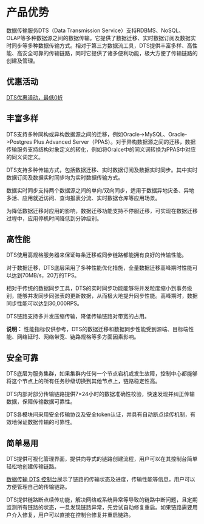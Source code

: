 # 产品优势

数据传输服务DTS（Data Transmission Service）支持RDBMS、NoSQL、OLAP等多种数据源之间的数据传输。它提供了数据迁移、实时数据订阅及数据实时同步等多种数据传输方式。相对于第三方数据流工具，DTS提供丰富多样、高性能、高安全可靠的传输链路，同时它提供了诸多便利功能，极大方便了传输链路的创建及管理。

## 优惠活动

[DTS优惠活动，最低0折](/cn.zh-CN/产品定价/产品定价.md)

## 丰富多样

DTS支持多种同构或异构数据源之间的迁移，例如Oracle-\>MySQL、Oracle-\>Postgres Plus Advanced Server（PPAS）。对于异构数据源之间的迁移，数据传输服务支持结构对象定义的转化，例如将Oralce中的同义词转换为PPAS中对应的同义词定义。

DTS支持多种传输方式，包括数据迁移、实时数据订阅及数据实时同步。其中实时数据订阅及数据实时同步均为实时数据传输方式。

数据实时同步支持两个数据源之间的单向/双向同步，适用于数据异地灾备、异地多活、应用就近访问、查询报表分流、实时数据仓库等应用场景。

为降低数据迁移对应用的影响，数据迁移功能支持不停服迁移，可实现在数据迁移过程中，应用停机时间降低到分钟级别。

## 高性能

DTS使用高规格服务器来保证每条迁移或同步链路都能拥有良好的传输性能。

对于数据迁移，DTS底层采用了多种性能优化措施，全量数据迁移高峰期时性能可以达到70MB/s，20万的TPS。

相对于传统的数据同步工具，DTS的实时同步功能能够将并发粒度缩小到事务级别，能够并发同步同张表的更新数据，从而极大地提升同步性能。高峰期时，数据同步性能可以达到30,000RPS。

DTS链路支持多并发压缩传输，降低传输链路对带宽的占用。

**说明：** 性能指标仅供参考，DTS的数据迁移和数据同步性能受到源端、目标端性能、网络延时、网络带宽、链路规格等多方面因素影响。

## 安全可靠

DTS底层为服务集群，如果集群内任何一个节点宕机或发生故障，控制中心都能够将这个节点上的所有任务秒级切换到其他节点上，链路稳定性高。

DTS内部对部分传输链路提供7×24小时的数据准确性校验，快速发现并纠正传输数据，保障传输数据可靠性。

DTS各模块间采用安全传输协议及安全token认证，并具有自动断点续传机制，有效地保证数据传输的可靠性。

## 简单易用

DTS提供可视化管理界面，提供向导式的链路创建流程，用户可以在其控制台简单轻松地创建传输链路。

[数据传输 DTS 控制台](https://dts.console.aliyun.com)展示了链路的传输状态及进度，传输性能等信息，用户可以方便管理自己的传输链路。

DTS提供链路断点续传功能，解决网络或系统异常等导致的链路中断问题，且定期监测所有链路的状态，一旦发现链路异常，先尝试自动修复重启。如果链路需要用户介入修复，用户可以直接在控制台修复并重启链路。

